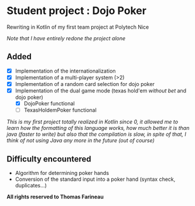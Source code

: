 Student project : Dojo Poker
=================================

Rewriting in Kotlin of my first team project at Polytech Nice

*Note that I have entirely redone the project alone*

Added
------------------
- [x] Implementation of the internationalization
- [x] Implementation of a multi-player system (>2)
- [x] Implementation of a random card selection for dojo poker
- [x] Implementation of the dual game mode (texas hold'em *without bet* and dojo poker)
  - [x] DojoPoker functional
  - [ ] TexasHoldemPoker functional

*This is my first project totally realized in Kotlin since 0, it allowed me to learn how the formatting of this language works, how much better it is than java (faster to write) but also that the compilation is slow, in spite of that, I think of not using Java any more in the future (out of course)*

Difficulty encountered
------------------
- Algorithm for determining poker hands
- Conversion of the standard input into a poker hand (syntax check, duplicates...)

**All rights reserved to Thomas Farineau**
